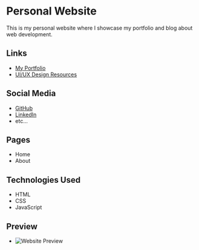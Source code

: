 # Personal Website

This is my personal website where I showcase my portfolio and blog about web development.

## Links

- [My Portfolio](https://myportfolio.com)
- [UI/UX Design Resources](https://figma.com)

## Social Media

- [GitHub](https://github.com)
- [LinkedIn](https://linkedin.com)
- etc...

## Pages

- Home
- About

## Technologies Used

- HTML
- CSS
- JavaScript

## Preview

- ![Website Preview](link_to_screenshot.png)